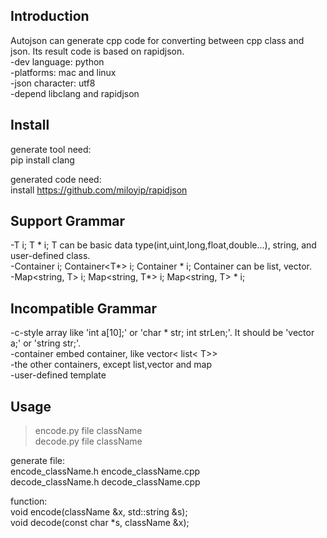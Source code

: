 Introduction  
---
Autojson can generate cpp code for converting between cpp class and json. Its result code is based on rapidjson.   
-dev language: python  
-platforms: mac and linux  
-json character: utf8  
-depend libclang and rapidjson  

Install  
---
generate tool need:   
pip install clang  

generated code need:   
install https://github.com/miloyip/rapidjson    

Support Grammar  
---
-T i; T * i; T can be basic data type(int,uint,long,float,double...), string, and user-defined class.  
-Container<T> i; Container<T*> i; Container * i; Container can be list, vector.  
-Map<string, T> i; Map<string, T*> i; Map<string, T> * i;  

Incompatible Grammar  
---
-c-style array like 'int a[10];' or 'char * str; int strLen;'. It should be 'vector<int> a;' or 'string str;'.  
-container embed container, like vector< list< T>>  
-the other containers, except list,vector and map  
-user-defined template  

Usage  
---
>encode.py  file  className  
>decode.py  file  className  

generate file:  
encode_className.h  encode_className.cpp  
decode_className.h  decode_className.cpp  

function:  
void encode(className &x, std::string &s);  
void decode(const char *s, className &x);  

